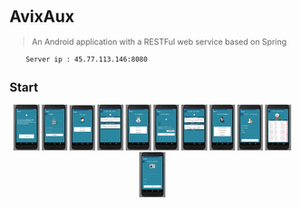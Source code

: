 # AvixAux
> An Android application with a RESTFul web service based on Spring

```sh
	Server ip : 45.77.113.146:8080
```

## Start

<p align="center">
	<img src="screen/AccueilActivity.png" width="9%"/>
	<img src="screen/LoginActivity.png" width="9%"/>
	<img src="screen/DashboardEtuActivity.png" width="9%"/>
	<img src="screen/ListAvisEtudiant.png" width="9%"/>
	<img src="screen/DashboardEnsActivity.png" width="9%"/>
	<img src="screen/AddAvisActivity.png" width="9%"/>
	<img src="screen/ListAvisActivity.png" width="9%"/>
	<img src="screen/AdminDashboardActivity.png" width="9%"/>
	<img src="screen/AddUserActivity.png" width="9%"/>
	<img src="screen/ListUserActivity.png" width="9%"/>
	<img src="screen/ProfilActivity.png" width="9%"/>
</p>

